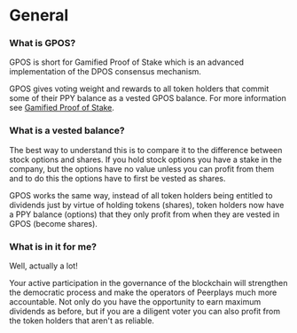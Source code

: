 # General

### What is GPOS?

GPOS is short for Gamified Proof of Stake which is an advanced implementation of the DPOS consensus mechanism.

GPOS gives voting weight and rewards to all token holders that commit some of their PPY balance as a vested GPOS balance. For more information see [Gamified Proof of Stake](../).

### What is a vested balance?

The best way to understand this is to compare it to the difference between stock options and shares. If you hold stock options you have a stake in the company, but the options have no value unless you can profit from them and to do this the options have to first be vested as shares.

GPOS works the same way, instead of all token holders being entitled to dividends just by virtue of holding tokens \(shares\), token holders now have a PPY balance \(options\) that they only profit from when they are vested in GPOS \(become shares\).

### What is in it for me?

Well, actually a lot! 

Your active participation in the governance of the blockchain will strengthen the democratic process and make the operators of Peerplays much more accountable. Not only do you have the opportunity to earn maximum dividends as before, but if you are a diligent voter you can also profit from the token holders that aren't as reliable.

